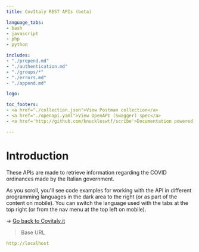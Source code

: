 ```yaml
---
title: CovItaly REST APIs (beta)

language_tabs:
- bash
- javascript
- php
- python

includes:
- "./prepend.md"
- "./authentication.md"
- "./groups/*"
- "./errors.md"
- "./append.md"

logo: 

toc_footers:
- <a href="./collection.json">View Postman collection</a>
- <a href="./openapi.yaml">View OpenAPI (Swagger) spec</a>
- <a href='http://github.com/knuckleswtf/scribe'>Documentation powered by Scribe ✍</a>

---
```


# Introduction

These APIs are made to retrieve information regarding the COVID ordinances made by the Italian government.


<aside>As you scroll, you'll see code examples for working with the API in different programming languages in the dark area to the right (or as part of the content on mobile).
You can switch the language used with the tabs at the top right (or from the nav menu at the top left on mobile).</aside>

&rarr; <a href="https://covitaly.it">Go back to Covitaly.it</a>


> Base URL

```yaml
http://localhost
```